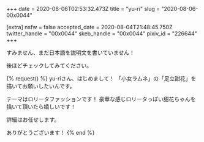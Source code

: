 +++
date = 2020-08-06T02:53:32.473Z
title = "yu-ri"
slug = "2020-08-06-00x0044"

[extra]
nsfw = false
accepted_date = 2020-08-04T21:48:45.750Z
twitter_handle = "00x0044"
skeb_handle = "00x0044"
pixiv_id = "226644"
+++

すみません、まだ日本語を説明文を書いていません！

後ほどチェックしてみてください。

{% request() %}
yu-riさん、はじめまして！
「小女ラムネ」の「足立甜花」を描いてお願いしたいんです。

テーマはロリータファッションです！
豪華な感じロリータっぽい甜花ちゃんを描いて頂いたら嬉しいです！

詳細はお任せします。

ありがとうございます！
{% end %}